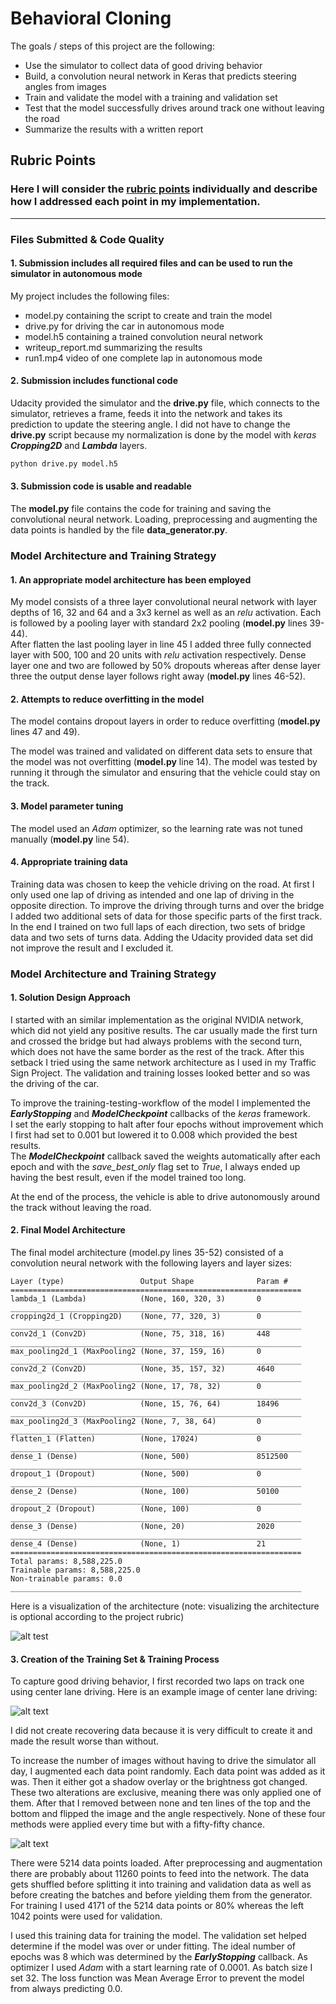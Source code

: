 # **Behavioral Cloning**

The goals / steps of this project are the following:
* Use the simulator to collect data of good driving behavior
* Build, a convolution neural network in Keras that predicts steering angles from images
* Train and validate the model with a training and validation set
* Test that the model successfully drives around track one without leaving the road
* Summarize the results with a written report


[//]: # (Image References)

[nvidia]:       ./images/nvidia_cnn.png "NVIDIA End-To-End Learning Model"
[image1]:       ./images/cArI_visualized.png "Model Visualization"
[fm1_with_street]:       ./images/plots/layer1_feature_map_with_street.png "Model Visualization"
[fm1_without_street]:    ./images/plots/layer1_feature_map_withou_street.png "Model Visualization"
[fm2_with_street]:       ./images/plots/layer2_feature_map_with_street.png "Model Visualization"
[fm2_without_street]:    ./images/plots/layer2_feature_map_withou_street.png "Model Visualization"
[valLossPlot]:  ./images/plots/val_loss_plot_nvidia_with_pooling_20170411_181923.jpeg "Validation versus Training loss of Model"
[image2]:       ./simulator_data/tr1_lap/IMG/center_2017_04_10_22_51_55_322.jpg "Regular Image"
[image3]:       ./simulator_data/tr1_turn3/IMG/right_2017_04_11_20_17_53_952.jpg "First Recovery Image"
[image4]:       ./simulator_data/tr1_turn3/IMG/right_2017_04_11_20_17_54_435.jpg "Middle Recovery Image"
[image5]:       ./simulator_data/tr1_turn3/IMG/right_2017_04_11_20_17_53_952.jpg "Last Recovery Image"
[image6]:       ./images/random_batch/batch_image234.jpeg "Normal Image"
[image7]:       ./images/plots/random_batch.png "Flipped Image"
[image8]:       ./images/plots/random_augmented_images.png "Preprocessed Images"

## Rubric Points
### Here I will consider the [rubric points](https://review.udacity.com/#!/rubrics/432/view) individually and describe how I addressed each point in my implementation.  

---
### Files Submitted & Code Quality

#### 1. Submission includes all required files and can be used to run the simulator in autonomous mode

My project includes the following files:
* model.py containing the script to create and train the model
* drive.py for driving the car in autonomous mode
* model.h5 containing a trained convolution neural network
* writeup_report.md summarizing the results
* run1.mp4 video of one complete lap in autonomous mode

#### 2. Submission includes functional code
Udacity provided the simulator and the **drive.py** file, which connects to the simulator, retrieves a frame, feeds it into the network and takes its prediction to update the steering angle.
I did not have to change the **drive.py** script because my normalization is done by the model with _keras_ _**Cropping2D**_ and _**Lambda**_ layers.

```sh
python drive.py model.h5
```

#### 3. Submission code is usable and readable

The **model.py** file contains the code for training and saving the convolutional neural network.
Loading, preprocessing and augmenting the data points is handled by the file **data_generator.py**.

### Model Architecture and Training Strategy

#### 1. An appropriate model architecture has been employed

My model consists of a three layer convolutional neural network with layer depths of 16, 32 and 64 and a 3x3 kernel as well as an *relu* activation. Each is followed by a pooling layer with standard 2x2 pooling (**model.py** lines 39-44).  
After flatten the last pooling layer in line 45 I added three fully connected layer with 500, 100 and 20 units with *relu* activation respectively. Dense layer one and two are followed by 50% dropouts whereas after dense layer three the output dense layer follows right away (**model.py** lines 46-52).

#### 2. Attempts to reduce overfitting in the model

The model contains dropout layers in order to reduce overfitting (**model.py** lines 47 and 49).

The model was trained and validated on different data sets to ensure that the model was not overfitting (**model.py** line 14). The model was tested by running it through the simulator and ensuring that the vehicle could stay on the track.

#### 3. Model parameter tuning

The model used an _Adam_ optimizer, so the learning rate was not tuned manually (**model.py** line 54).

#### 4. Appropriate training data

Training data was chosen to keep the vehicle driving on the road.
At first I only used one lap of driving as intended and one lap of driving in the opposite direction.
To improve the driving through turns and over the bridge I added two additional sets of data for those specific parts of the first track.
In the end I trained on two full laps of each direction, two sets of bridge data and two sets of turns data. Adding the Udacity provided data set did not improve the result and I excluded it.


### Model Architecture and Training Strategy

#### 1. Solution Design Approach

I started with an similar implementation as the original NVIDIA network, which did not yield any positive results.
The car usually made the first turn and crossed the bridge but had always problems with the second turn, which does not have the same border as the rest of the track.
After this setback I tried using the same network architecture as I used in my Traffic Sign Project.
The validation and training losses looked better and so was the driving of the car.

To improve the training-testing-workflow of the model I implemented the _**EarlyStopping**_ and _**ModelCheckpoint**_ callbacks of the _keras_ framework.  
I set the early stopping to halt after four epochs without improvement which I first had set to 0.001 but lowered it to 0.008 which provided the best results.  
The _**ModelCheckpoint**_ callback saved the weights automatically after each epoch and with the *save_best_only* flag set to _True_, I always ended up having the best result, even if the model trained too long.

At the end of the process, the vehicle is able to drive autonomously around the track without leaving the road.

#### 2. Final Model Architecture

The final model architecture (model.py lines 35-52) consisted of a convolution neural network with the following layers and layer sizes:

```
Layer (type)                 Output Shape              Param #
=================================================================
lambda_1 (Lambda)            (None, 160, 320, 3)       0
_________________________________________________________________
cropping2d_1 (Cropping2D)    (None, 77, 320, 3)        0
_________________________________________________________________
conv2d_1 (Conv2D)            (None, 75, 318, 16)       448
_________________________________________________________________
max_pooling2d_1 (MaxPooling2 (None, 37, 159, 16)       0
_________________________________________________________________
conv2d_2 (Conv2D)            (None, 35, 157, 32)       4640
_________________________________________________________________
max_pooling2d_2 (MaxPooling2 (None, 17, 78, 32)        0
_________________________________________________________________
conv2d_3 (Conv2D)            (None, 15, 76, 64)        18496
_________________________________________________________________
max_pooling2d_3 (MaxPooling2 (None, 7, 38, 64)         0
_________________________________________________________________
flatten_1 (Flatten)          (None, 17024)             0
_________________________________________________________________
dense_1 (Dense)              (None, 500)               8512500
_________________________________________________________________
dropout_1 (Dropout)          (None, 500)               0
_________________________________________________________________
dense_2 (Dense)              (None, 100)               50100
_________________________________________________________________
dropout_2 (Dropout)          (None, 100)               0
_________________________________________________________________
dense_3 (Dense)              (None, 20)                2020
_________________________________________________________________
dense_4 (Dense)              (None, 1)                 21
=================================================================
Total params: 8,588,225.0
Trainable params: 8,588,225.0
Non-trainable params: 0.0
_________________________________________________________________
```

Here is a visualization of the architecture (note: visualizing the architecture is optional according to the project rubric)

![alt test][image1]

#### 3. Creation of the Training Set & Training Process

To capture good driving behavior, I first recorded two laps on track one using center lane driving.
Here is an example image of center lane driving:

![alt text][image2]

I did not create recovering data because it is very difficult to create it and made the result worse than without.

To increase the number of images without having to drive the simulator all day, I augmented each data point randomly.
Each data point was added as it was. Then it either got a shadow overlay or the brightness got changed.
These two alterations are exclusive, meaning there was only applied one of them.
After that I removed between none and ten lines of the top and the bottom and flipped the image and the angle respectively.
None of these four methods were applied every time but with a fifty-fifty chance.

![alt text][image8]


There were 5214 data points loaded. After preprocessing and augmentation there are probably about 11260 points to feed into the network.
The data gets shuffled before splitting it into training and validation data as well as before creating the batches and
before yielding them from the generator.
For training I used 4171 of the 5214 data points or 80% whereas the left 1042 points were used for validation.

I used this training data for training the model. The validation set helped determine if the model was over or under fitting.
The ideal number of epochs was 8 which was determined by the _**EarlyStopping**_ callback.
As optimizer I used _Adam_ with a start learning rate of 0.0001. As batch size I set 32.
The loss function was Mean Average Error to prevent the model from always predicting 0.0.
